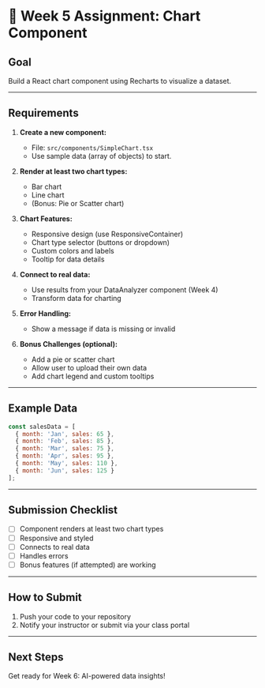 # 📝 Week 5 Assignment: Chart Component

## Goal
Build a React chart component using Recharts to visualize a dataset.

---

## Requirements
1. **Create a new component:**
   - File: `src/components/SimpleChart.tsx`
   - Use sample data (array of objects) to start.

2. **Render at least two chart types:**
   - Bar chart
   - Line chart
   - (Bonus: Pie or Scatter chart)

3. **Chart Features:**
   - Responsive design (use ResponsiveContainer)
   - Chart type selector (buttons or dropdown)
   - Custom colors and labels
   - Tooltip for data details

4. **Connect to real data:**
   - Use results from your DataAnalyzer component (Week 4)
   - Transform data for charting

5. **Error Handling:**
   - Show a message if data is missing or invalid

6. **Bonus Challenges (optional):**
   - Add a pie or scatter chart
   - Allow user to upload their own data
   - Add chart legend and custom tooltips

---

## Example Data
```js
const salesData = [
  { month: 'Jan', sales: 65 },
  { month: 'Feb', sales: 85 },
  { month: 'Mar', sales: 75 },
  { month: 'Apr', sales: 95 },
  { month: 'May', sales: 110 },
  { month: 'Jun', sales: 125 }
];
```

---

## Submission Checklist
- [ ] Component renders at least two chart types
- [ ] Responsive and styled
- [ ] Connects to real data
- [ ] Handles errors
- [ ] Bonus features (if attempted) are working

---

## How to Submit
1. Push your code to your repository
2. Notify your instructor or submit via your class portal

---

## Next Steps
Get ready for Week 6: AI-powered data insights!
